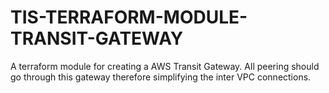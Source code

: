 # TIS-TERRAFORM-MODULE-TRANSIT-GATEWAY
A terraform module for creating a AWS Transit Gateway. All peering should go through this gateway therefore simplifying the inter VPC connections.


